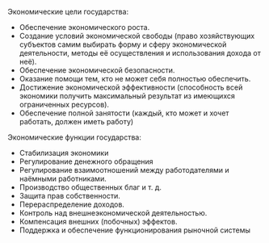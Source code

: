 Экономические цели государства:
- Обеспечение экономического роста.
- Создание условий экономической свободы (право хозяйствующих субъектов самим выбирать форму и сферу экономической деятельности, методы её осуществления и использования дохода от неё). 
- Обеспечение экономической безопасности.
- Оказание помощи тем, кто не может себя полностью обеспечить.
- Достижение экономической эффективности (способность всей экономики получить максимальный результат из имеющихся ограниченных ресурсов).
- Обеспечение полной занятости (каждый, кто может и хочет работать, должен иметь работу)
  
Экономические функции государства:
- Стабилизация экономики
- Регулирование денежного обращения
- Регулирование взаимоотношений между работодателями и наёмными работниками.
- Производство общественных благ и т. д.
- Защита прав собственности.
- Перераспределение доходов.
- Контроль над внешнеэкономической деятельностью.
- Компенсация внешних (побочных) эффектов.
- Поддержка и обеспечение функционирования рыночной системы